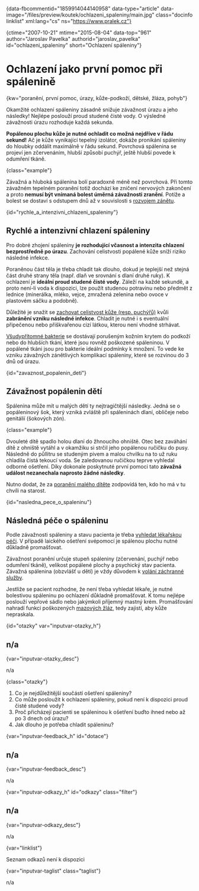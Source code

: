 
{data-fbcommentid="1859914044140958" data-type="article" data-image="/files/preview/koutek/ochlazeni_spaleniny/main.jpg" class="docinfo linklist" xml:lang="cs" ns="https://www.pralek.cz"}

{ctime="2007-10-21" mtime="2015-08-04" data-top="961" author="Jaroslav Pavelka" authorid="jaroslav\_pavelka" id="ochlazeni\_spaleniny" short="Ochlazení spáleniny"}

# Ochlazení jako první pomoc při spálenině

<!-- generated attribute kw by user_updatekw.sh on 2020-08-04, do not edit -->

{kw="poranění, první pomoc, úrazy, kůže-podkoží, dětské, žláza, pohyb"}

Okamžité ochlazení spáleniny zásadně snižuje závažnost úrazu a jeho následky! Nejlépe poslouží proud studené čisté vody. O výsledné závažnosti úrazu rozhoduje každá sekunda.

**Popálenou plochu kůže je nutné ochladit co možná nejdříve v řádu sekund!** Ač je kůže vynikající tepelný izolátor, dokáže pronikání spáleniny do hloubky oddálit maximálně v řádu sekund. Povrchová spálenina se projeví jen zčervenáním, hlubší způsobí puchýř, ještě hlubší povede k odumření tkáně.

{class="example"}

Závažná a hluboká spálenina bolí paradoxně méně než povrchová. Při tomto závažném tepelném poranění totiž dochází ke zničení nervových zakončení a proto **nemusí být vnímaná bolest úměrná závažnosti zranění**. Potíže a bolest se dostaví s odstupem dnů až v souvislosti s [rozvojem zánětu][1].

{id="rychle\_a\_intenzivni\_chlazeni\_spaleniny"}

## Rychlé a intenzivní chlazení spáleniny

Pro dobré zhojení spáleniny **je rozhodující včasnost a intenzita chlazení bezprostředně po úrazu**. Zachování celistvosti popálené kůže sníží riziko následné infekce.

Poraněnou část těla je třeba chladit tak dlouho, dokud je teplejší než stejná část druhé strany těla (např. dlaň ve srovnání s dlaní druhé ruky). K ochlazení je **ideální proud studené čisté vody**. Záleží na každé sekundě, a proto není-li voda k dispozici, lze použít studenou potravinu nebo předmět z lednice (minerálka, mléko, vejce, zmražená zelenina nebo ovoce v plastovém sáčku a podobně).

Důležité je snažit se [zachovat celistvost kůže (resp. puchýřů)][2] kvůli **zabránění vzniku následné infekce**. Chladit je nutné i s eventuální připečenou nebo přiškvařenou cizí látkou, kterou není vhodné strhávat.

[Všudypřítomné bakterie][3] se dostávají porušeným kožním krytem do podkoží nebo do hlubších tkání, které jsou rovněž poškozené spáleninou. V popálené tkáni jsou pro bakterie ideální podmínky k množení. To vede ke vzniku závažných zánětlivých komplikací spáleniny, které se rozvinou do 3 dnů od úrazu.

{id="zavaznost\_popalenin\_deti"}

## Závažnost popálenin dětí

Spálenina může mít u malých dětí ty nejtragičtější následky. Jedná se o popáleninový šok, který vzniká zvláště při spáleninách dlaní, obličeje nebo genitálií (šokových zón).

{class="example"}

Dvouleté dítě spadlo holou dlaní do žhnoucího ohniště. Otec bez zaváhání dítě z ohniště vytáhl a v okamžiku si strčil jeho popálenou ručičku do pusy. Následně do půllitru se studeným pivem a malou chvilku na to už ruku chladila čistá tekoucí voda. Se zaledovanou ručičkou teprve vyhledal odborné ošetření. Díky dokonale poskytnuté první pomoci tato **závažná událost nezanechala naprosto žádné následky**.

Nutno dodat, že za [poranění malého dítěte][4] zodpovídá ten, kdo ho má v tu chvíli na starost.

{id="nasledna\_pece\_o_spaleninu"}

## Následná péče o spáleninu

Podle závažnosti spáleniny a stavu pacienta je třeba [vyhledat lékařskou péči][5]. V případě laického ošetření svépomocí je spálenou plochu nutné důkladně promašťovat.

Závažnost poranění určuje stupeň spáleniny (zčervenání, puchýř nebo odumření tkáně), velikost popálené plochy a psychický stav pacienta. Závažná spálenina (obzvlášť u dětí) je vždy důvodem k [volání záchranné služby][6].

Jestliže se pacient rozhodne, že není třeba vyhledat lékaře, je nutné bolestivou spáleninu po ochlazení důkladně promašťovat. K tomu nejlépe poslouží vepřové sádlo nebo jakýmkoli příjemný mastný krém. Promašťování nahradí funkci poškozených [mazových žláz][7], tedy zajistí, aby kůže nepraskala.

{id="otazky" var="inputvar-otazky_h"}

## n/a

{var="inputvar-otazky_desc"}

n/a

{class="otazky"}

  1. Co je nejdůležitější součástí ošetření spáleniny?
  2. Co může posloužit k ochlazení spáleniny, pokud není k dispozici proud čisté studené vody?
  3. Proč přicházejí pacienti se spáleninou k ošetření buďto ihned nebo až po 3 dnech od úrazu?
  4. Jak dlouho je potřeba chladit spáleninu?

{var="inputvar-feedback_h" id="dotace"}

## n/a

{var="inputvar-feedback_desc"}

n/a

{var="inputvar-odkazy_h" id="odkazy" class="filter"}

## n/a

{var="inputvar-odkazy_desc"}

n/a

{var="linklist"}

Seznam odkazů není k dispozici

{var="inputvar-taglist" class="taglist"}

n/a

 [1]: lecba_zanetu
 [2]: puchyr_mozol_kuri_oko
 [3]: bakterie
 [4]: urazy_deti
 [5]: nalehavost_lekarskeho_vysetreni
 [6]: rychla_lekarska_pomoc
 [7]: akne

